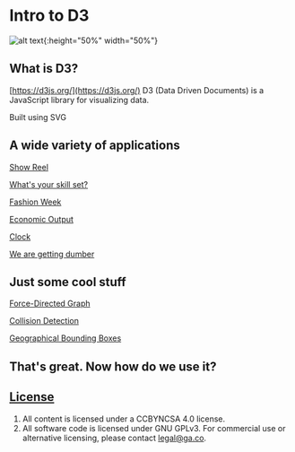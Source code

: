 
# Intro to D3
[logo]: https://raw.githubusercontent.com/d3/d3-logo/master/d3.png "D3"
![alt text](https://raw.githubusercontent.com/d3/d3-logo/master/d3.png "Logo Title Text 1"){:height="50%" width="50%"}


## What is D3?

[https://d3js.org/](https://d3js.org/)
D3 (Data Driven Documents) is a JavaScript library for visualizing data.

Built using SVG 


## A wide variety of applications


[Show Reel](https://bl.ocks.org/mbostock/1256572)

[What's your skill set?](http://bl.ocks.org/wizicer/f662a0b04425fc0f7489)

[Fashion Week](http://www.nytimes.com/newsgraphics/2013/09/13/fashion-week-editors-picks/index.html)

[Economic Output](https://archive.nytimes.com/www.nytimes.com/interactive/2013/04/08/business/global/asia-map.html)

[Clock](http://bl.ocks.org/mbostock/1096355)

[We are getting dumber](https://www.theguardian.com/world/interactive/2013/feb/12/state-of-the-union-reading-level)

## Just some cool stuff

[Force-Directed Graph](https://bl.ocks.org/mbostock/4062045)

[Collision Detection](https://bl.ocks.org/mbostock/3231298)

[Geographical Bounding Boxes](https://www.jasondavies.com/maps/bounds/)



## That's great. Now how do we use it?


## [License](LICENSE)

1.  All content is licensed under a CC­BY­NC­SA 4.0 license.
1.  All software code is licensed under GNU GPLv3. For commercial use or
    alternative licensing, please contact legal@ga.co.

